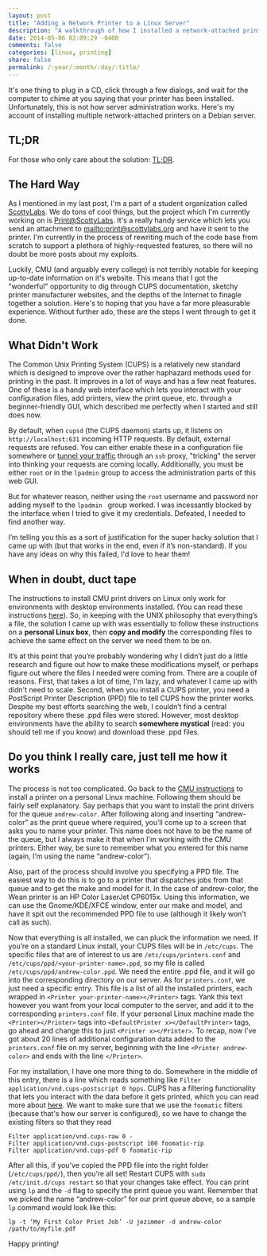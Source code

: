 ```yaml
---
layout: post
title: "Adding a Network Printer to a Linux Server"
description: "A walkthrough of how I installed a network-attached printer to a production printing server."
date: 2014-05-06 02:09:29 -0400
comments: false
categories: [linux, printing]
share: false
permalink: /:year/:month/:day/:title/
---
```


It's one thing to plug in a CD, click through a few dialogs, and wait for the computer to chime at you saying that your printer has been installed. Unfortunately, this is not how server administration works. Here's my account of installing multiple network-attached printers on a Debian server.

<!-- more -->

## TL;DR
For those who only care about the solution: <a href="#tldr">TL;DR</a>.

## The Hard Way
As I mentioned in my last post, I'm a part of a student organization called [ScottyLabs](//www.scottylabs.org). We do tons of cool things, but the project which I'm currently working on is [Print@ScottyLabs](//print.scottylabs.org). It's a really handy service which lets you send an attachment to <mailto:print@scottylabs.org> and have it sent to the printer. I'm currently in the process of rewriting much of the code base from scratch to support a plethora of highly-requested features, so there will no doubt be more posts about my exploits.

Luckily, CMU (and arguably every college) is not terribly notable for keeping up-to-date information on it's website. This means that I got the "wonderful" opportunity to dig through CUPS documentation, sketchy printer manufacturer websites, and the depths of the Internet to finagle together a solution. Here's to hoping that you have a far more pleasurable experience. Without further ado, these are the steps I went through to get it done.

## What Didn't Work
The Common Unix Printing System (CUPS) is a relatively new standard which is designed to improve over the rather haphazard methods used for printing in the past. It improves in a lot of ways and has a few neat features. One of these is a handy web interface which lets you interact with your configuration files, add printers, view the print queue, etc. through a beginner-friendly GUI, which described me perfectly when I started and still does now.

By default, when `cupsd` (the CUPS daemon) starts up, it listens on `http://localhost:631` incoming HTTP requests. By default, external requests are refused. You can either enable these in a configuration file somewhere or [tunnel your traffic](http://ubuntuguide.org/wiki/Using_SSH_to_Port_Forward) through an `ssh` proxy, "tricking" the server into thinking your requests are coming locally. Additionally, you must be either `root` or in the `lpadmin` group to access the administration parts of this web GUI.

But for whatever reason, neither using the `root` username and password nor adding myself to the `lpadmin ` group worked. I was incessantly blocked by the interface when I tried to give it my credentials. Defeated, I needed to find another way.

I’m telling you this as a sort of justification for the super hacky solution that I came up with (but that works in the end, even if it’s non-standard). If you have any ideas on why this failed, I'd love to hear them!

## When in doubt, duct tape
The instructions to install CMU print drivers on Linux only work for environments with desktop environments installed. (You can read these instructions [here](http://www.cmu.edu/computing/clusters/printing/how-to/linux/pers-cluster.html)). So, in keeping with the UNIX philosophy that everything’s a file, the solution I came up with was essentially to follow these instructions on a __personal Linux box__, then __copy and modify__ the corresponding files to achieve the same effect on the server we need them to be on.

It’s at this point that you’re probably wondering why I didn’t just do a little research and figure out how to make these modifications myself, or perhaps figure out where the files I needed were coming from. There are a couple of reasons. First, that takes a lot of time, I'm lazy, and whatever I came up with didn't need to scale. Second, when you install a CUPS printer, you need a PostScript Printer Description (PPD) file to tell CUPS how the printer works. Despite my best efforts searching the web, I couldn’t find a central repository where these .ppd files were stored. However, most desktop environments have the ability to search __somewhere mystical__ (read: you should tell me if you know) and download these .ppd files.

<a name="tldr"></a>
## Do you think I really care, just tell me how it works
The process is not too complicated. Go back to the [CMU instructions](http://www.cmu.edu/computing/clusters/printing/how-to/linux/pers-cluster.html) to install a printer on a personal Linux machine. Following them should be fairly self explanatory. Say perhaps that you want to install the print drivers for the queue `andrew-color`. After following along and inserting “andrew-color” as the print queue where required, you’ll come up to a screen that asks you to name your printer. This name does not have to be the name of the queue, but I always make it that when I'm working with the CMU printers. Either way, be sure to remember what you entered for this name (again, I’m using the name “andrew-color”).

Also, part of the process should involve you specifying a PPD file. The easiest way to do this is to go to a printer that dispatches jobs from that queue and to get the make and model for it. In the case of andrew-color, the Wean printer is an HP Color LaserJet CP6015x. Using this information, we can use the Gnome/KDE/XFCE window, enter our make and model, and have it spit out the recommended PPD file to use (although it likely won't call as such).

Now that everything is all installed, we can pluck the information we need. If you’re on a standard Linux install, your CUPS files will be in `/etc/cups`. The specific files that are of interest to us are `/etc/cups/printers.conf` and `/etc/cups/ppd/<your-printer-name>.ppd`, so my file is called `/etc/cups/ppd/andrew-color.ppd`. We need the entire .ppd file, and it will go into the corresponding directory on our server. As for `printers.conf`, we just need a specific entry. This file is a list of all the installed printers, each wrapped in `<Printer your-printer-name></Printer>` tags. Yank this text however you want from your local computer to the server, and add it to the corresponding `printers.conf` file. If your personal Linux machine made the `<Printer></Printer>` tags into `<DefaultPrinter x></DefaultPrinter>` tags, go ahead and change this to just `<Printer x></Printer>`. To recap, now I’ve got about 20 lines of additional configuration data added to the `printers.conf` file on my server, beginning with the line `<Printer andrew-color>` and ends with the line `</Printer>`.

For my installation, I have one more thing to do. Somewhere in the middle of this entry, there is a line which reads something like `Filter application/vnd.cups-postscript 0 hpps`. CUPS has a filtering functionality that lets you interact with the data before it gets printed, which you can read more about [here](http://en.wikipedia.org/wiki/CUPS#Filtering_process). We want to make sure that we use the `foomatic` filters (because that's how our server is configured), so we have to change the existing filters so that they read
~~~
Filter application/vnd.cups-raw 0 -
Filter application/vnd.cups-postscript 100 foomatic-rip
Filter application/vnd.cups-pdf 0 foomatic-rip
~~~
After all this, if you’ve copied the PPD file into the right folder (`/etc/cups/ppd/`), then you’re all set! Restart CUPS with `sudo /etc/init.d/cups restart` so that your changes take effect. You can print using `lp` and the `-d` flag to specify the print queue you want. Remember that we picked the name “andrew-color” for our print queue above, so a sample `lp` command would look like this:

`lp -t ‘My First Color Print Job’ -U jezimmer -d andrew-color /path/to/myfile.pdf`

Happy printing!



